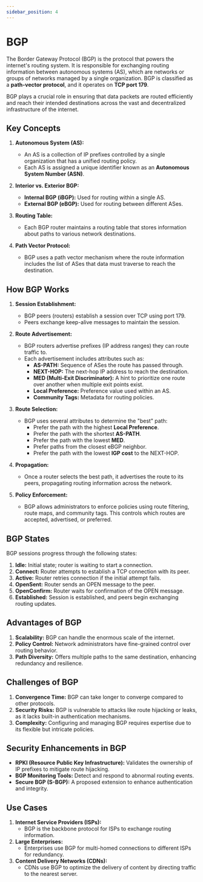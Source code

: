 ```yaml
---
sidebar_position: 4
---
```


# BGP

The Border Gateway Protocol (BGP) is the protocol that powers the internet's routing system. It is responsible for exchanging routing information between autonomous systems (AS), which are networks or groups of networks managed by a single organization. BGP is classified as a **path-vector protocol**, and it operates on **TCP port 179**.

BGP plays a crucial role in ensuring that data packets are routed efficiently and reach their intended destinations across the vast and decentralized infrastructure of the internet.

## Key Concepts

1. **Autonomous System (AS):**

   - An AS is a collection of IP prefixes controlled by a single organization that has a unified routing policy.
   - Each AS is assigned a unique identifier known as an **Autonomous System Number (ASN)**.

2. **Interior vs. Exterior BGP:**

   - **Internal BGP (iBGP):** Used for routing within a single AS.
   - **External BGP (eBGP):** Used for routing between different ASes.

3. **Routing Table:**

   - Each BGP router maintains a routing table that stores information about paths to various network destinations.

4. **Path Vector Protocol:**
   - BGP uses a path vector mechanism where the route information includes the list of ASes that data must traverse to reach the destination.

## How BGP Works

1. **Session Establishment:**

   - BGP peers (routers) establish a session over TCP using port 179.
   - Peers exchange keep-alive messages to maintain the session.

2. **Route Advertisement:**

   - BGP routers advertise prefixes (IP address ranges) they can route traffic to.
   - Each advertisement includes attributes such as:
     - **AS-PATH:** Sequence of ASes the route has passed through.
     - **NEXT-HOP:** The next-hop IP address to reach the destination.
     - **MED (Multi-Exit Discriminator):** A hint to prioritize one route over another when multiple exit points exist.
     - **Local Preference:** Preference value used within an AS.
     - **Community Tags:** Metadata for routing policies.

3. **Route Selection:**

   - BGP uses several attributes to determine the "best" path:
     - Prefer the path with the highest **Local Preference**.
     - Prefer the path with the shortest **AS-PATH**.
     - Prefer the path with the lowest **MED**.
     - Prefer paths from the closest eBGP neighbor.
     - Prefer the path with the lowest **IGP cost** to the NEXT-HOP.

4. **Propagation:**

   - Once a router selects the best path, it advertises the route to its peers, propagating routing information across the network.

5. **Policy Enforcement:**
   - BGP allows administrators to enforce policies using route filtering, route maps, and community tags. This controls which routes are accepted, advertised, or preferred.

## BGP States

BGP sessions progress through the following states:

1. **Idle:** Initial state; router is waiting to start a connection.
2. **Connect:** Router attempts to establish a TCP connection with its peer.
3. **Active:** Router retries connection if the initial attempt fails.
4. **OpenSent:** Router sends an OPEN message to the peer.
5. **OpenConfirm:** Router waits for confirmation of the OPEN message.
6. **Established:** Session is established, and peers begin exchanging routing updates.

## Advantages of BGP

1. **Scalability:** BGP can handle the enormous scale of the internet.
2. **Policy Control:** Network administrators have fine-grained control over routing behavior.
3. **Path Diversity:** Offers multiple paths to the same destination, enhancing redundancy and resilience.

## Challenges of BGP

1. **Convergence Time:** BGP can take longer to converge compared to other protocols.
2. **Security Risks:** BGP is vulnerable to attacks like route hijacking or leaks, as it lacks built-in authentication mechanisms.
3. **Complexity:** Configuring and managing BGP requires expertise due to its flexible but intricate policies.

## Security Enhancements in BGP

- **RPKI (Resource Public Key Infrastructure):** Validates the ownership of IP prefixes to mitigate route hijacking.
- **BGP Monitoring Tools:** Detect and respond to abnormal routing events.
- **Secure BGP (S-BGP):** A proposed extension to enhance authentication and integrity.

## Use Cases

1. **Internet Service Providers (ISPs):**
   - BGP is the backbone protocol for ISPs to exchange routing information.
2. **Large Enterprises:**
   - Enterprises use BGP for multi-homed connections to different ISPs for redundancy.
3. **Content Delivery Networks (CDNs):**
   - CDNs use BGP to optimize the delivery of content by directing traffic to the nearest server.
